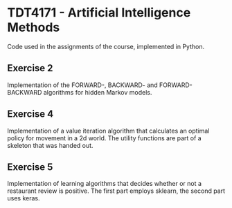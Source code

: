 # TDT4171 - Artificial Intelligence Methods

Code used in the assignments of the course, implemented in Python.

## Exercise 2

Implementation of the FORWARD-, BACKWARD- and FORWARD-BACKWARD algorithms for hidden Markov models. 

## Exercise 4

Implementation of a value iteration algorithm that calculates an optimal policy for movement in a 2d world. The utility functions are part of a skeleton that was handed out.

## Exercise 5

Implementation of learning algorithms that decides whether or not a restaurant review is positive. The first part employs sklearn, the second part uses keras.
